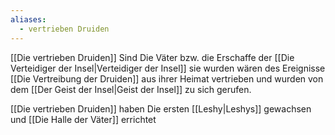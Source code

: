 ```yaml
---
aliases:
  - vertrieben Druiden
---
```

[[Die vertrieben Druiden]] Sind Die Väter bzw. die Erschaffe der [[Die Verteidiger der Insel|Verteidiger der Insel]] sie wurden wären des Ereignisse [[Die Vertreibung der Druiden]] aus ihrer Heimat vertrieben und wurden von dem [[Der Geist der Insel|Geist der Insel]] zu sich gerufen.

[[Die vertrieben Druiden]] haben Die ersten [[Leshy|Leshys]] gewachsen und [[Die Halle der Väter]] errichtet
